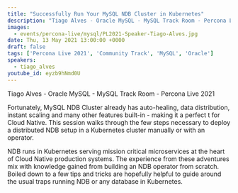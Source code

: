 ```yaml
---
title: "Successfully Run Your MySQL NDB Cluster in Kubernetes"
description: "Tiago Alves - Oracle MySQL - MySQL Track Room - Percona Live 2021"
images:
  - events/percona-live/mysql/PL2021-Speaker-Tiago-Alves.jpg
date: Thu, 13 May 2021 13:00:00 +0000
draft: false
tags: ['Percona Live 2021', 'Community Track', 'MySQL', 'Oracle']
speakers:
  - tiago_alves 
youtube_id: eyzb9hNmd0U
---
```


Tiago Alves - Oracle MySQL - MySQL Track Room - Percona Live 2021

Fortunately, MySQL NDB Cluster already has auto-healing, data distribution, instant scaling and many other features built-in - making it a perfect t for Cloud Native. This session walks through the few steps necessary to deploy a distributed NDB setup in a Kubernetes cluster manually or with an operator.

NDB runs in Kubernetes serving mission critical microservices at the heart of Cloud Native production systems. The experience from these adventures mix with knowledge gained from building an NDB operator from scratch. Boiled down to a few tips and tricks are hopefully helpful to guide around the usual traps running NDB or any database in Kubernetes.
